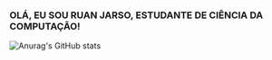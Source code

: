 ### OLÁ, EU SOU RUAN JARSO, ESTUDANTE DE CIÊNCIA DA COMPUTAÇÃO! 

![Anurag's GitHub stats](https://github-readme-stats.vercel.app/api?username=ruanjarso&theme=github_dark&show_icons=true)

